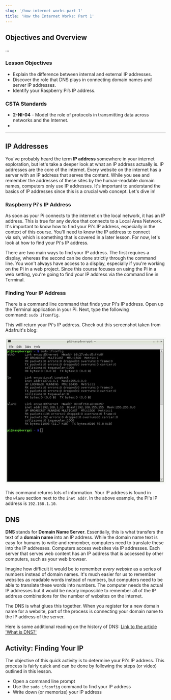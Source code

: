 ```yaml
---
slug: '/how-internet-works-part-1'
title: 'How the Internet Works: Part 1'
---
```


## Objectives and Overview
...

### Lesson Objectives

- Explain the difference between internal and external IP addresses.
- Discover the role that DNS plays in connecting domain names and server IP addresses. 
- Identify your Raspberry Pi’s IP address.
 

### CSTA Standards

- **2-NI-04** - Model the role of protocols in transmitting data across networks and the Internet.
- 
---

## IP Addresses

You've probably heard the term **IP address** somewhere in your internet exploration, but let's take a deeper look at what an IP address actually is. IP addresses are the core of the internet. Every website on the internet has a server with an IP address that serves the content. While you see and remember the addresses of these sites by the human-readable domain names, computers only use IP addresses. It's important to understand the basics of IP addresses since this is a crucial web concept. Let's dive in!

### Raspberry Pi's IP Address

As soon as your Pi connects to the internet on the local network, it has an IP address. This is true for any device that connects to a Local Area Network. It's important to know how to find your Pi's IP address, especially in the context of this course. You'll need to know the IP address to connect via ssh, which is something that is covered in a later lesson. For now, let's look at how to find your Pi's IP address.

There are two main ways to find your IP address. The first requires a display, whereas the second can be done strictly through the command line. You won't always have access to a display, especially if you're working on the Pi in a web project. Since this course focuses on using the Pi in a web setting, you're going to find your IP address via the command line in Terminal.

### Finding Your IP Address

There is a command line command that finds your Pi's IP address. Open up the Terminal application in your Pi. Next, type the following command: ```sudo ifconfig```. 

This will return your Pi's IP address. Check out this screenshot taken from Adafruit's blog:

![Terminal output from running 'sudo ifconfig' -- Taken from Adafruit's Learn blog](../images/raspberry-pi-ifconfig-adafruit-example.jpg)

This command returns lots of information. Your IP address is found in the ```wlan0``` section next to the ```inet addr```. In the above example, the Pi's IP address is ```192.168.1.10```.

## DNS

**DNS** stands for **Domain Name Server**. Essentially, this is what transfers the text of a **domain name** into an IP address. While the domain name text is easy for humans to write and remember, computers need to translate these into the IP addresses. Computers access websites via IP addresses. Each server that serves web content has an IP address that is accessed by other computers, such as your web browser.

Imagine how difficult it would be to remember *every website* as a series of numbers instead of domain names. It's much easier for us to remember websites as readable words instead of numbers, but computers need to be able to translate these words into numbers. The computer needs the actual IP addresses but it would be nearly impossible to remember all of the IP address combinations for the number of websites on the internet.

The DNS is what glues this together. When you register for a new domain name for a website, part of the process is connecting your domain name to the IP address of the server.

Here is some additional reading on the history of DNS: [Link to the article 'What is DNS?'](https://dnsmadeeasy.com/support/what-is-dns/)

## Activity: Finding Your IP

The objective of this quick activity is to determine your Pi's IP address. This process is fairly quick and can be done by following the steps (or video) outlined in this lesson.

- Open a command line prompt
- Use the ```sudo ifconfig``` command to find your IP address
- Write down (or memorize) your IP address